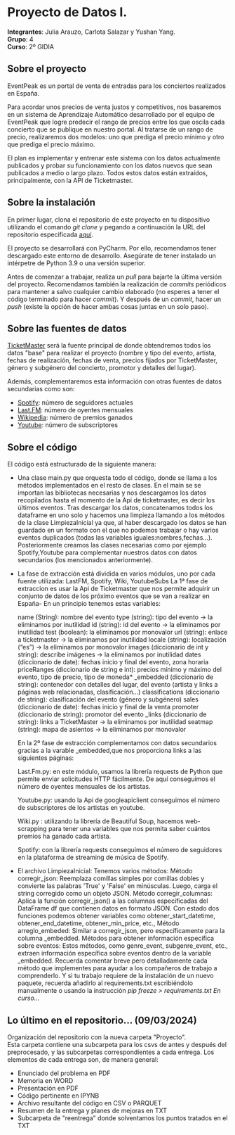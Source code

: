  # Proyecto de Datos I.
 
__Integrantes__: Julia Arauzo, Carlota Salazar y Yushan Yang. \
__Grupo__: 4 \
__Curso__: 2º GIDIA

## Sobre el proyecto
EventPeak es un portal de venta de entradas para los conciertos realizados en España. 

Para acordar unos precios de venta justos y competitivos, nos basaremos en un sistema de Aprendizaje Automático desarrollado por el equipo de EventPeak que logre predecir el rango de precios entre los que oscila cada concierto que se publique en nuestro portal. Al tratarse de un rango de precio, realizaremos dos modelos: uno que prediga el precio mínimo y otro que prediga el precio máximo.

El plan es implementar y entrenar este sistema con los datos actualmente publicados y probar su funcionamiento con los datos nuevos que sean publicados a medio o largo plazo.
Todos estos datos están extraídos, principalmente, con la API de Ticketmaster.

## Sobre la instalación
En primer lugar, clona el repositorio de este proyecto en tu dispositivo utilizando el comando _git clone_ y pegando a continuación la URL del repositorio especificada [aquí](https://github.com/yushyng/proyecto_aa.git).

El proyecto se desarrollará con PyCharm. Por ello, recomendamos tener descargado este entorno de desarrollo. Asegúrate de tener instalado un intérpetre de Python 3.9 o una versión superior.

Antes de comenzar a trabajar, realiza un _pull_ para bajarte la última versión del proyecto. Recomendamos también la realización de _commits_ periódicos para mantener a salvo cualquier cambio elaborado (no esperes a tener el código terminado para hacer _commit_). Y después de un _commit_, hacer un _push_ (existe la opción de hacer ambas cosas juntas en un solo paso).

## Sobre las fuentes de datos
[TicketMaster](https://www.ticketmaster.es/?utm_source=TM-google&utm_medium=cpc&utm_campaign=co:ES+%7C+an:Pure+Brand+%7C+obj:Sales+%7C+chl:Gb+%7C+cat:Branded+%7C+bud:TM+%7C+a:B1+%7C+tp:TMES+%7C+pn:+%7C+p:+%7C+ag:+%7C+fc:Manual+%7C+lc:ES&utm_content=paid&awtrc=true&utm_source=TM-google&camefrom=%7B%7Bcampaign.name%7D%7D&awtrc=true&gad_source=1&gclid=CjwKCAjwzN-vBhAkEiwAYiO7oNkvHFfNBeLpD6kto_Xb09hfWnR9rEUHBd3_2zWZUXSMJfMmf59B8BoCDlwQAvD_BwE&gclsrc=aw.ds) será la fuente principal de donde obtendremos todos los datos "base" para realizar el proyecto (nombre y tipo del evento, artista, fechas de realización, fechas de venta, precios fijados por TicketMaster, género y subgénero del concierto, promotor y detalles del lugar). 

Además, complementaremos esta información con otras fuentes de datos secundarias como son:
- [Spotify](https://open.spotify.com/intl-es): número de seguidores actuales
- [Last.FM](https://www.last.fm/es/): número de oyentes mensuales
- [Wikipedia](https://es.wikipedia.org/wiki/Wikipedia:Portada): número de premios ganados
- [Youtube](https://www.youtube.com/): número de subscriptores


## Sobre el código
El código está estructurado de la siguiente manera:
- Una clase main.py que orquesta todo el código, donde se llama a los métodos implementados en el resto de clases.
   En el main se se importan las bibliotecas necesarias y nos descargamos los datos recopilados hasta el momento de la Api de ticketmaster, es decir los últimos eventos.
   Tras descargar los datos, concatenamos todos los dataframe en uno solo y hacemos una limpieza llamando a los métodos de la clase LimpiezaInicial ya que, al haber descargado los 
   datos se han guardado en un formato con el que no podemos trabajar o hay varios eventos duplicados (todas las variables iguales:nombres,fechas...).
   Posteriormente creamos las clases necesarias como por ejemplo Spotify,Youtube para complementar nuestros datos con datos secundarios (los mencionados anteriormente).
- La fase de extracción está dividida en varios módulos, uno por cada fuente utilizada: LastFM, Spotify, Wiki, YoutubeSubs
  La 1ª fase de extraccion es usar la Api de Ticketmaster que nos permite adquirir un conjunto de datos de los próximo eventos que se van a realizar en España-
  En un principio tenemos estas variables:
  
    name (String): nombre del evento
    type (string): tipo del evento → la eliminamos por inutilidad
    id (string): id del evento → la eliminamos por inutilidad
    test (boolean): la eliminamos por monovalor
    url (string): enlace a ticketmaster → la eliminamos por inutilidad
    locale (string): localización (“es”) → la eliminamos por monovalor
    images (diccionario de int y string): describe imágenes → la eliminamos por inutilidad
    dates (diccionario de date): fechas inicio y final del evento, zona horaria
    priceRanges (diccionario de string e int): precios mínimo y máximo del evento, tipo de precio, tipo de moneda*
    _embedded (diccionario de string): contenedor con detalles del lugar, del evento (artista y links a páginas web relacionadas, clasificación…)
    classifications (diccionario de string): clasificación del evento (género y subgénero)
    sales (diccionario de date): fechas inicio y final de la venta
    promoter (diccionario de string): promotor del evento
    _links (diccionario de string): links a TicketMaster → la eliminamos por inutilidad
    seatmap (string): mapa de asientos → la eliminamos por monovalor
  
  En la 2º fase de estracción complementamos con datos secundarios gracias a la varable _embedded,que nos proporciona links a las siguientes páginas:
  
  Last.Fm.py: en este módulo, usamos la librería requests de Python que permite enviar solicitudes HTTP fácilmente. De aquí conseguimos el número de oyentes mensuales de los artistas.
  
  Youtube.py: usando la Api de googleapiclient conseguimos el número de subscriptores de los artistas en youtube.
  
  Wiki.py : utilizando la librería de Beautiful Soup, hacemos web-scrapping para tener una variables que nos permita saber cuántos premios ha ganado cada artista.
  
  Spotify: con la librería requests conseguimos el número de seguidores en la plataforma de streaming de música de Spotify.
  
- El archivo LimpiezaInicial:
  Tenemos varios métodos:
  Método corregir_json: Reemplaza comillas simples por comillas dobles y convierte las palabras 'True' y 'False' en minúsculas. Luego, carga el string corregido como un objeto JSON.
  Método corregir_columnas: Aplica la función corregir_json() a las columnas especificadas del DataFrame df que contienen datos en formato JSON.
  Con estado dos funciones podemos obtener variables como obtener_start_datetime, obtener_end_datetime, obtener_min_price, etc., 
  Método arreglo_embeded: Similar a corregir_json, pero específicamente para la columna _embedded.
  Métodos para obtener información específica sobre eventos: Estos métodos, como genre_event, subgenre_event, etc., extraen información específica sobre eventos dentro de la variable     _embedded.
Recuerda comentar breve pero detalladamente cada método que implementes para ayudar a los compañeros de trabajo a comprenderlo.
Y si tu trabajo requiere de la instalación de un nuevo paquete, recuerda añadirlo al requirements.txt escribiéndolo manualmente o usando la instrucción _pip freeze > requirements.txt_
_En curso..._

## Lo último en el repositorio... (09/03/2024)
Organización del repositorio con la nueva carpeta "Proyecto". \
Esta carpeta contiene una subcarpeta para los csvs de antes y después del preprocesado, y las subcarpetas correspondientes a cada entrega.
Los elementos de cada entrega son, de manera general:
 - Enunciado del problema en PDF
 - Memoria en WORD
 - Presentación en PDF
 - Código pertinente en IPYNB
 - Archivo resultante del código en CSV o PARQUET
 - Resumen de la entrega y planes de mejoras en TXT
 - Subcarpeta de "reentrega" donde solventamos los puntos tratados en el TXT

